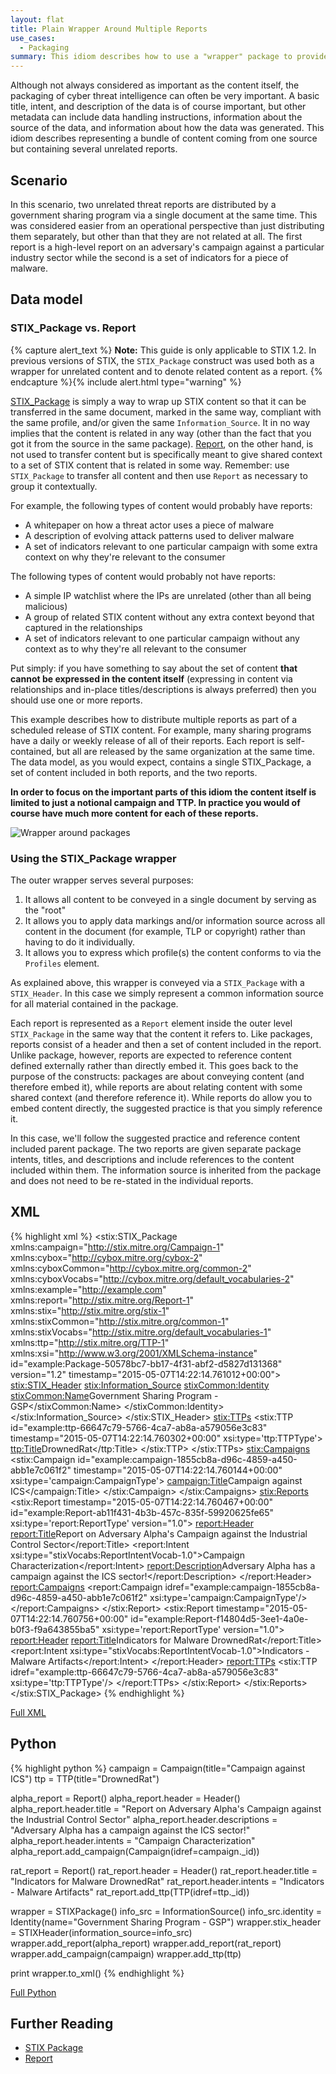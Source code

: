 ```yaml
---
layout: flat
title: Plain Wrapper Around Multiple Reports
use_cases:
  - Packaging
summary: This idiom describes how to use a "wrapper" package to provide a single container for several unrelated reports. It uses the Report construct that was introduced in STIX 1.2.
---
```


Although not always considered as important as the content itself, the packaging of cyber threat intelligence can often be very important. A basic title, intent, and description of the data is of course important, but other metadata can include data handling instructions, information about the source of the data, and information about how the data was generated. This idiom describes representing a bundle of content coming from one source but containing several unrelated reports.

## Scenario

In this scenario, two unrelated threat reports are distributed by a government sharing program via a single document at the same time. This was considered easier from an operational perspective than just distributing them separately, but other than that they are not related at all. The first report is a high-level report on an adversary's campaign against a particular industry sector while the second is a set of indicators for a piece of malware.

## Data model

### STIX_Package vs. Report

{% capture alert_text %}
**Note:** This guide is only applicable to STIX 1.2. In previous versions of STIX, the `STIX_Package` construct was used both as a wrapper for unrelated content and to denote related content as a report.
{% endcapture %}{% include alert.html type="warning" %}

[STIX_Package](/data-model/{{site.current_version}}/stix/STIXType) is simply a way to wrap up STIX content so that it can be transferred in the same document, marked in the same way, compliant with the same profile, and/or given the same `Information_Source`. It in no way implies that the content is related in any way (other than the fact that you got it from the source in the same package). [Report](/data-model/{{site.current_version}}/report/ReportType), on the other hand, is not used to transfer content but is specifically meant to give shared context to a set of STIX content that is related in some way. Remember: use `STIX_Package` to transfer all content and then use `Report` as necessary to group it contextually.

For example, the following types of content would probably have reports:

- A whitepaper on how a threat actor uses a piece of malware
- A description of evolving attack patterns used to deliver malware
- A set of indicators relevant to one particular campaign with some extra context on why they're relevant to the consumer

The following types of content would probably not have reports:

- A simple IP watchlist where the IPs are unrelated (other than all being malicious)
- A group of related STIX content without any extra context beyond that captured in the relationships
- A set of indicators relevant to one particular campaign without any context as to why they're all relevant to the consumer

Put simply: if you have something to say about the set of content **that cannot be expressed in the content itself** (expressing in content via relationships and in-place titles/descriptions is always preferred) then you should use one or more reports.

This example describes how to distribute multiple reports as part of a scheduled release of STIX content. For example, many sharing programs have a daily or weekly release of all of their reports. Each report is self-contained, but all are released by the same organization at the same time. The data model, as you would expect, contains a single STIX_Package, a set of content included in both reports, and the two reports.

**In order to focus on the important parts of this idiom the content itself is limited to just a notional campaign and TTP. In practice you would of course have much more content for each of these reports.**

<img src="diagram.png" alt="Wrapper around packages" />

### Using the STIX_Package wrapper

The outer wrapper serves several purposes:

1. It allows all content to be conveyed in a single document by serving as the "root"
2. It allows you to apply data markings and/or information source across all content in the document (for example, TLP or copyright) rather than having to do it individually.
3. It allows you to express which profile(s) the content conforms to via the `Profiles` element.

As explained above, this wrapper is conveyed via a `STIX_Package` with a `STIX_Header`. In this case we simply represent a common information source for all material contained in the package.

Each report is represented as a `Report` element inside the outer level `STIX_Package` in the same way that the content it refers to. Like packages, reports consist of a header and then a set of content included in the report. Unlike package, however, reports are expected to reference content defined externally rather than directly embed it. This goes back to the purpose of the constructs: packages are about conveying content (and therefore embed it), while reports are about relating content with some shared context (and therefore reference it). While reports do allow you to embed content directly, the suggested practice is that you simply reference it.

In this case, we'll follow the suggested practice and reference content included parent package. The two reports are given separate package intents, titles, and descriptions and include references to the content included within them. The information source is inherited from the package and does not need to be re-stated in the individual reports.

## XML

{% highlight xml %}
<stix:STIX_Package
	xmlns:campaign="http://stix.mitre.org/Campaign-1"
	xmlns:cybox="http://cybox.mitre.org/cybox-2"
	xmlns:cyboxCommon="http://cybox.mitre.org/common-2"
	xmlns:cyboxVocabs="http://cybox.mitre.org/default_vocabularies-2"
	xmlns:example="http://example.com"
	xmlns:report="http://stix.mitre.org/Report-1"
	xmlns:stix="http://stix.mitre.org/stix-1"
	xmlns:stixCommon="http://stix.mitre.org/common-1"
	xmlns:stixVocabs="http://stix.mitre.org/default_vocabularies-1"
	xmlns:ttp="http://stix.mitre.org/TTP-1"
	xmlns:xsi="http://www.w3.org/2001/XMLSchema-instance" id="example:Package-50578bc7-bb17-4f31-abf2-d5827d131368" version="1.2" timestamp="2015-05-07T14:22:14.761012+00:00">
    <stix:STIX_Header>
        <stix:Information_Source>
            <stixCommon:Identity>
                <stixCommon:Name>Government Sharing Program - GSP</stixCommon:Name>
            </stixCommon:Identity>
        </stix:Information_Source>
    </stix:STIX_Header>
    <stix:TTPs>
        <stix:TTP id="example:ttp-66647c79-5766-4ca7-ab8a-a579056e3c83" timestamp="2015-05-07T14:22:14.760302+00:00" xsi:type='ttp:TTPType'>
            <ttp:Title>DrownedRat</ttp:Title>
        </stix:TTP>
    </stix:TTPs>
    <stix:Campaigns>
        <stix:Campaign id="example:campaign-1855cb8a-d96c-4859-a450-abb1e7c061f2" timestamp="2015-05-07T14:22:14.760144+00:00" xsi:type='campaign:CampaignType'>
            <campaign:Title>Campaign against ICS</campaign:Title>
        </stix:Campaign>
    </stix:Campaigns>
    <stix:Reports>
        <stix:Report timestamp="2015-05-07T14:22:14.760467+00:00" id="example:Report-ab11f431-4b3b-457c-835f-59920625fe65" xsi:type='report:ReportType' version="1.0">
            <report:Header>
                <report:Title>Report on Adversary Alpha's Campaign against the Industrial Control Sector</report:Title>
                <report:Intent xsi:type="stixVocabs:ReportIntentVocab-1.0">Campaign Characterization</report:Intent>
                <report:Description>Adversary Alpha has a campaign against the ICS sector!</report:Description>
            </report:Header>
            <report:Campaigns>
                <report:Campaign idref="example:campaign-1855cb8a-d96c-4859-a450-abb1e7c061f2" xsi:type='campaign:CampaignType'/>
            </report:Campaigns>
        </stix:Report>
        <stix:Report timestamp="2015-05-07T14:22:14.760756+00:00" id="example:Report-f14804d5-3ee1-4a0e-b0f3-f9a643855ba5" xsi:type='report:ReportType' version="1.0">
            <report:Header>
                <report:Title>Indicators for Malware DrownedRat</report:Title>
                <report:Intent xsi:type="stixVocabs:ReportIntentVocab-1.0">Indicators - Malware Artifacts</report:Intent>
            </report:Header>
            <report:TTPs>
                <stix:TTP idref="example:ttp-66647c79-5766-4ca7-ab8a-a579056e3c83" xsi:type='ttp:TTPType'/>
            </report:TTPs>
        </stix:Report>
    </stix:Reports>
</stix:STIX_Package>
{% endhighlight %}

[Full XML](multiple-reports-in-package.xml)

## Python

{% highlight python %}
campaign = Campaign(title="Campaign against ICS")
ttp = TTP(title="DrownedRat")

alpha_report = Report()
alpha_report.header = Header()
alpha_report.header.title = "Report on Adversary Alpha's Campaign against the Industrial Control Sector"
alpha_report.header.descriptions = "Adversary Alpha has a campaign against the ICS sector!"
alpha_report.header.intents = "Campaign Characterization"
alpha_report.add_campaign(Campaign(idref=campaign._id))

rat_report = Report()
rat_report.header = Header()
rat_report.header.title = "Indicators for Malware DrownedRat"
rat_report.header.intents = "Indicators - Malware Artifacts"
rat_report.add_ttp(TTP(idref=ttp._id))

wrapper = STIXPackage()
info_src = InformationSource()
info_src.identity = Identity(name="Government Sharing Program - GSP")
wrapper.stix_header = STIXHeader(information_source=info_src)
wrapper.add_report(alpha_report)
wrapper.add_report(rat_report)
wrapper.add_campaign(campaign)
wrapper.add_ttp(ttp)


print wrapper.to_xml()
{% endhighlight %}

[Full Python](multiple-reports-in-package.py)

## Further Reading

* [STIX Package](/data-model/{{site.current_version}}/stix/STIXType)
* [Report](/data-model/{{site.current_version}}/report/ReportType)
